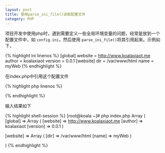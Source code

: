 ```yaml
---
layout: post
title: 使用parse_ini_file()读取配置文件
category: PHP
---
```


项目开发中使用php时，遇到需要定义一些全局环境变量的问题，经常是放到一个配置文件中，如 `config.ini`，然后使用 `parse_ini_file()`将其引用起来。示例如下，

{% highlight ini linenos %}
[global]
website = http://www.koalaxiaot.me
author = koalaxiaot
version = 0.0.1
[website]
dir = /var/www/html
name = myWeb
{% endhighlight %}

在index.php中引用这个配置文件

{% highlight php linenos %}
<?php
  $configFile = "conf/config.ini";
  $config = parse_ini_file($configFile, true);    //true返回一个多维数组
  print_r($config);
?>
{% endhighlight %}

输入结果如下

{% highlight shell-session %}
[root@koala ~]# php index.php
Array
(
  [global] => Array
    (
      [website] => http://www.koalaxiaot.me
      [author] => koalaxiaot
      [version] => 0.0.1
    )

  [website] => Array
    (
      [dir] => /var/www/html
      [name] => myWeb
    )

)
{% endhighlight %}
